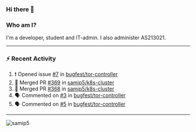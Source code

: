### Hi there 👋

### Who am I?
I'm a developer, student and IT-admin. I also administer AS213021.

---
### :zap: Recent Activity
<!--START_SECTION:activity-->
1. ❗️ Opened issue [#7](https://github.com/bugfest/tor-controller/issues/7) in [bugfest/tor-controller](https://github.com/bugfest/tor-controller)
2. 🎉 Merged PR [#369](https://github.com/samip5/k8s-cluster/pull/369) in [samip5/k8s-cluster](https://github.com/samip5/k8s-cluster)
3. 🎉 Merged PR [#368](https://github.com/samip5/k8s-cluster/pull/368) in [samip5/k8s-cluster](https://github.com/samip5/k8s-cluster)
4. 🗣 Commented on [#3](https://github.com/bugfest/tor-controller/issues/3) in [bugfest/tor-controller](https://github.com/bugfest/tor-controller)
5. 🗣 Commented on [#5](https://github.com/bugfest/tor-controller/issues/5) in [bugfest/tor-controller](https://github.com/bugfest/tor-controller)
<!--END_SECTION:activity-->
---

<img align="center" src="https://github-readme-stats.vercel.app/api?username=samip5&show_icons=true" alt="samip5" />
